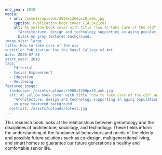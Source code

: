 ```yaml
---
end_year: 2019
media:
  - url: /assets/uploads/2000x1200px20_web.jpg
    caption: Publication book cover (14.8x21cm)
    alt: A5 yellow book cover with title "how to take care of the old" and subtitle
      "Architecture, design and technology supporting an aging population in
      black on gray textured background.
image_size: large
title: How to take care of the old
subtitle: Publication for the Royal College of Art
date: 2020-07-30
start_year: 2018
tags:
  - Editorial
  - Social Empowerment
  - Education
  - Wellbeing
featured_image:
  landscape: /assets/uploads/2000x1200px20_web.jpg
  alt: A5 yellow book cover with title "how to take care of the old" and subtitle
    "Architecture, design and technology supporting an aging population in black
    on gray textured background.
  portrait: /assets/uploads/iotest.jpg
---
```


This research book looks at the relationships between gerontology and the disciplines of architecture, sociology, and technology. These fields inform the understanding of the fundamental behaviours and needs of the elderly and possible future solutions such as co-design, multigenerational living, and smart homes to guarantee our future generations a healthy and comfortable senior life.
